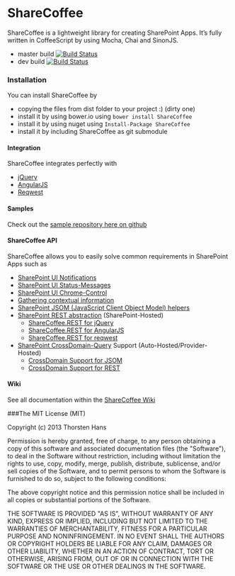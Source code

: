 # ShareCoffee

ShareCoffee is a lightweight library for creating SharePoint Apps. It’s fully written in CoffeeScript by using Mocha, Chai and SinonJS.

  * master build [![Build Status](https://travis-ci.org/ShareCoffee/ShareCoffee.svg?branch=master)](https://travis-ci.org/ShareCoffee/ShareCoffee)
  * dev build [![Build Status](https://travis-ci.org/ShareCoffee/ShareCoffee.svg?branch=dev)](https://travis-ci.org/ShareCoffee/ShareCoffee)

### Installation

You can install ShareCoffee by 
  * copying the files from dist folder to your project :) (dirty one)
  * install it by using bower.io using `bower install ShareCoffee`
  * install it by using nuget using `Install-Package ShareCoffee`
  * install it by including ShareCoffee as git submodule

#### Integration
ShareCoffee integrates perfectly with 
  * [jQuery](https://github.com/jquery/jquery)
  * [AngularJS](https://github.com/angular/angular.js)
  * [Reqwest](https://github.com/ded/reqwest)

#### Samples

Check out the [sample repository here on github](https://github.com/ThorstenHans/ShareCoffee.Samples/)
#### ShareCoffee API 
ShareCoffee allows you to easily solve common requirements in SharePoint Apps such as
  * [SharePoint UI Notifications](https://github.com/ThorstenHans/ShareCoffee/wiki/ShareCoffee.UI)
  * [SharePoint UI Status-Messages](https://github.com/ThorstenHans/ShareCoffee/wiki/ShareCoffee.UI#sharecoffeeuishowstatus)
  * [SharePoint UI Chrome-Control](https://github.com/ThorstenHans/ShareCoffee/wiki/ShareCoffee.UI#sharecoffeeuiloadappchrome)
  * [Gathering contextual information](https://github.com/ThorstenHans/ShareCoffee/wiki/ShareCoffee.Commons)
  * [SharePoint JSOM (JavaScript Client Object Model) helpers](https://github.com/ThorstenHans/ShareCoffee/wiki/ShareCoffee.CSOM)
  * [SharePoint REST abstraction](https://github.com/ThorstenHans/ShareCoffee/wiki/ShareCoffee.REST) (SharePoint-Hosted) 
    * [ShareCoffee.REST for jQuery](https://github.com/ThorstenHans/ShareCoffee/wiki/ShareCoffee.REST.jQuery)
    * [ShareCoffee.REST for AngularJS](https://github.com/ThorstenHans/ShareCoffee/wiki/ShareCoffee.REST.angularJS)
    * [ShareCoffee.REST for reqwest](https://github.com/ThorstenHans/ShareCoffee/wiki/ShareCoffee.REST.reqwest)
  * [SharePoint CrossDomain-Query](https://github.com/ThorstenHans/ShareCoffee/wiki/ShareCoffee.CrossDomain) Support (Auto-Hosted/Provider-Hosted)
    * [CrossDomain Support for JSOM](https://github.com/ThorstenHans/ShareCoffee/wiki/ShareCoffee.CrossDomain.CSOM)
    * [CrossDomain Support for REST](https://github.com/ThorstenHans/ShareCoffee/wiki/ShareCoffee.CrossDomain.REST)


#### Wiki

See all documentation within the [ShareCoffee Wiki](https://github.com/ThorstenHans/ShareCoffee/wiki/_pages)
  
###The MIT License (MIT)

Copyright (c) 2013 Thorsten Hans 

Permission is hereby granted, free of charge, to any person obtaining a copy of
this software and associated documentation files (the "Software"), to deal in
the Software without restriction, including without limitation the rights to
use, copy, modify, merge, publish, distribute, sublicense, and/or sell copies of
the Software, and to permit persons to whom the Software is furnished to do so,
subject to the following conditions:

The above copyright notice and this permission notice shall be included in all
copies or substantial portions of the Software.

THE SOFTWARE IS PROVIDED "AS IS", WITHOUT WARRANTY OF ANY KIND, EXPRESS OR
IMPLIED, INCLUDING BUT NOT LIMITED TO THE WARRANTIES OF MERCHANTABILITY, FITNESS
FOR A PARTICULAR PURPOSE AND NONINFRINGEMENT. IN NO EVENT SHALL THE AUTHORS OR
COPYRIGHT HOLDERS BE LIABLE FOR ANY CLAIM, DAMAGES OR OTHER LIABILITY, WHETHER
IN AN ACTION OF CONTRACT, TORT OR OTHERWISE, ARISING FROM, OUT OF OR IN
CONNECTION WITH THE SOFTWARE OR THE USE OR OTHER DEALINGS IN THE SOFTWARE.

        
          
